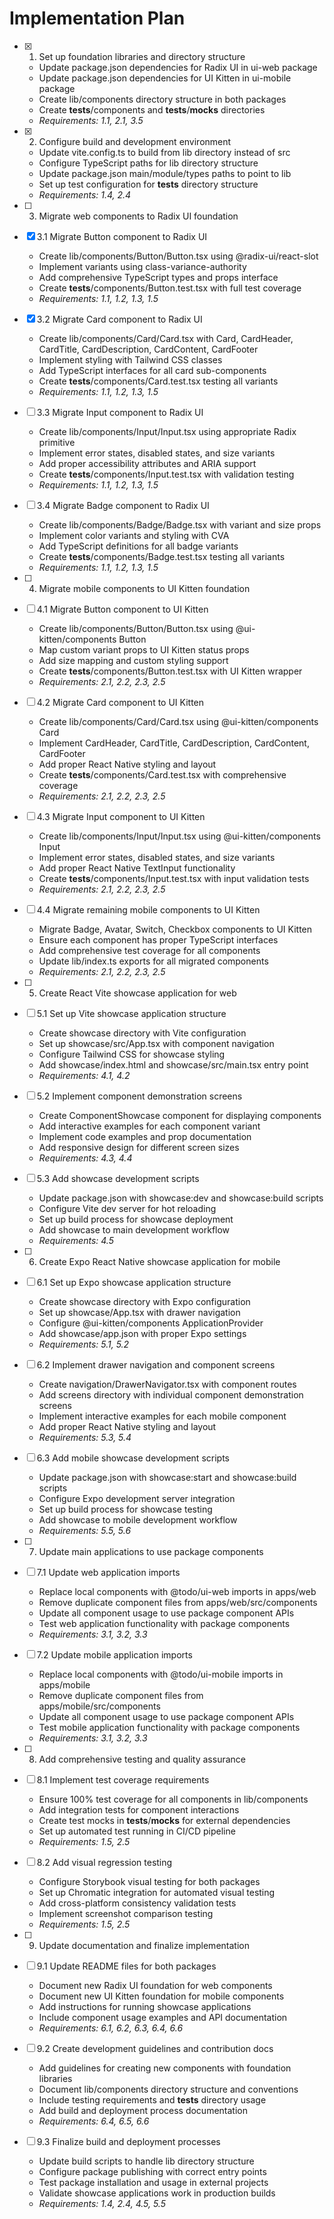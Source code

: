 # Implementation Plan

- [x] 1. Set up foundation libraries and directory structure
  - Update package.json dependencies for Radix UI in ui-web package
  - Update package.json dependencies for UI Kitten in ui-mobile package
  - Create lib/components directory structure in both packages
  - Create **tests**/components and **tests**/**mocks** directories
  - _Requirements: 1.1, 2.1, 3.5_

- [x] 2. Configure build and development environment
  - Update vite.config.ts to build from lib directory instead of src
  - Configure TypeScript paths for lib directory structure
  - Update package.json main/module/types paths to point to lib
  - Set up test configuration for **tests** directory structure
  - _Requirements: 1.4, 2.4_

- [ ] 3. Migrate web components to Radix UI foundation
- [x] 3.1 Migrate Button component to Radix UI
  - Create lib/components/Button/Button.tsx using @radix-ui/react-slot
  - Implement variants using class-variance-authority
  - Add comprehensive TypeScript types and props interface
  - Create **tests**/components/Button.test.tsx with full test coverage
  - _Requirements: 1.1, 1.2, 1.3, 1.5_

- [x] 3.2 Migrate Card component to Radix UI
  - Create lib/components/Card/Card.tsx with Card, CardHeader, CardTitle, CardDescription, CardContent, CardFooter
  - Implement styling with Tailwind CSS classes
  - Add TypeScript interfaces for all card sub-components
  - Create **tests**/components/Card.test.tsx testing all variants
  - _Requirements: 1.1, 1.2, 1.3, 1.5_

- [ ] 3.3 Migrate Input component to Radix UI
  - Create lib/components/Input/Input.tsx using appropriate Radix primitive
  - Implement error states, disabled states, and size variants
  - Add proper accessibility attributes and ARIA support
  - Create **tests**/components/Input.test.tsx with validation testing
  - _Requirements: 1.1, 1.2, 1.3, 1.5_

- [ ] 3.4 Migrate Badge component to Radix UI
  - Create lib/components/Badge/Badge.tsx with variant and size props
  - Implement color variants and styling with CVA
  - Add TypeScript definitions for all badge variants
  - Create **tests**/components/Badge.test.tsx testing all variants
  - _Requirements: 1.1, 1.2, 1.3, 1.5_

- [ ] 4. Migrate mobile components to UI Kitten foundation
- [ ] 4.1 Migrate Button component to UI Kitten
  - Create lib/components/Button/Button.tsx using @ui-kitten/components Button
  - Map custom variant props to UI Kitten status props
  - Add size mapping and custom styling support
  - Create **tests**/components/Button.test.tsx with UI Kitten wrapper
  - _Requirements: 2.1, 2.2, 2.3, 2.5_

- [ ] 4.2 Migrate Card component to UI Kitten
  - Create lib/components/Card/Card.tsx using @ui-kitten/components Card
  - Implement CardHeader, CardTitle, CardDescription, CardContent, CardFooter
  - Add proper React Native styling and layout
  - Create **tests**/components/Card.test.tsx with comprehensive coverage
  - _Requirements: 2.1, 2.2, 2.3, 2.5_

- [ ] 4.3 Migrate Input component to UI Kitten
  - Create lib/components/Input/Input.tsx using @ui-kitten/components Input
  - Implement error states, disabled states, and size variants
  - Add proper React Native TextInput functionality
  - Create **tests**/components/Input.test.tsx with input validation tests
  - _Requirements: 2.1, 2.2, 2.3, 2.5_

- [ ] 4.4 Migrate remaining mobile components to UI Kitten
  - Migrate Badge, Avatar, Switch, Checkbox components to UI Kitten
  - Ensure each component has proper TypeScript interfaces
  - Add comprehensive test coverage for all components
  - Update lib/index.ts exports for all migrated components
  - _Requirements: 2.1, 2.2, 2.3, 2.5_

- [ ] 5. Create React Vite showcase application for web
- [ ] 5.1 Set up Vite showcase application structure
  - Create showcase directory with Vite configuration
  - Set up showcase/src/App.tsx with component navigation
  - Configure Tailwind CSS for showcase styling
  - Add showcase/index.html and showcase/src/main.tsx entry point
  - _Requirements: 4.1, 4.2_

- [ ] 5.2 Implement component demonstration screens
  - Create ComponentShowcase component for displaying components
  - Add interactive examples for each component variant
  - Implement code examples and prop documentation
  - Add responsive design for different screen sizes
  - _Requirements: 4.3, 4.4_

- [ ] 5.3 Add showcase development scripts
  - Update package.json with showcase:dev and showcase:build scripts
  - Configure Vite dev server for hot reloading
  - Set up build process for showcase deployment
  - Add showcase to main development workflow
  - _Requirements: 4.5_

- [ ] 6. Create Expo React Native showcase application for mobile
- [ ] 6.1 Set up Expo showcase application structure
  - Create showcase directory with Expo configuration
  - Set up showcase/App.tsx with drawer navigation
  - Configure @ui-kitten/components ApplicationProvider
  - Add showcase/app.json with proper Expo settings
  - _Requirements: 5.1, 5.2_

- [ ] 6.2 Implement drawer navigation and component screens
  - Create navigation/DrawerNavigator.tsx with component routes
  - Add screens directory with individual component demonstration screens
  - Implement interactive examples for each mobile component
  - Add proper React Native styling and layout
  - _Requirements: 5.3, 5.4_

- [ ] 6.3 Add mobile showcase development scripts
  - Update package.json with showcase:start and showcase:build scripts
  - Configure Expo development server integration
  - Set up build process for showcase testing
  - Add showcase to mobile development workflow
  - _Requirements: 5.5, 5.6_

- [ ] 7. Update main applications to use package components
- [ ] 7.1 Update web application imports
  - Replace local components with @todo/ui-web imports in apps/web
  - Remove duplicate component files from apps/web/src/components
  - Update all component usage to use package component APIs
  - Test web application functionality with package components
  - _Requirements: 3.1, 3.2, 3.3_

- [ ] 7.2 Update mobile application imports
  - Replace local components with @todo/ui-mobile imports in apps/mobile
  - Remove duplicate component files from apps/mobile/src/components
  - Update all component usage to use package component APIs
  - Test mobile application functionality with package components
  - _Requirements: 3.1, 3.2, 3.3_

- [ ] 8. Add comprehensive testing and quality assurance
- [ ] 8.1 Implement test coverage requirements
  - Ensure 100% test coverage for all components in lib/components
  - Add integration tests for component interactions
  - Create test mocks in **tests**/**mocks** for external dependencies
  - Set up automated test running in CI/CD pipeline
  - _Requirements: 1.5, 2.5_

- [ ] 8.2 Add visual regression testing
  - Configure Storybook visual testing for both packages
  - Set up Chromatic integration for automated visual testing
  - Add cross-platform consistency validation tests
  - Implement screenshot comparison testing
  - _Requirements: 1.5, 2.5_

- [ ] 9. Update documentation and finalize implementation
- [ ] 9.1 Update README files for both packages
  - Document new Radix UI foundation for web components
  - Document new UI Kitten foundation for mobile components
  - Add instructions for running showcase applications
  - Include component usage examples and API documentation
  - _Requirements: 6.1, 6.2, 6.3, 6.4, 6.6_

- [ ] 9.2 Create development guidelines and contribution docs
  - Add guidelines for creating new components with foundation libraries
  - Document lib/components directory structure and conventions
  - Include testing requirements and **tests** directory usage
  - Add build and deployment process documentation
  - _Requirements: 6.4, 6.5, 6.6_

- [ ] 9.3 Finalize build and deployment processes
  - Update build scripts to handle lib directory structure
  - Configure package publishing with correct entry points
  - Test package installation and usage in external projects
  - Validate showcase applications work in production builds
  - _Requirements: 1.4, 2.4, 4.5, 5.5_
